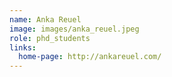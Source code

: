```yaml
---
name: Anka Reuel
image: images/anka_reuel.jpeg
role: phd_students
links:
  home-page: http://ankareuel.com/
---
```



